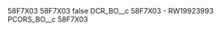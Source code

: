 <?xml version="1.0" encoding="UTF-8"?>
<CustomMetadata xmlns="http://soap.sforce.com/2006/04/metadata" xmlns:xsi="http://www.w3.org/2001/XMLSchema-instance" xmlns:xsd="http://www.w3.org/2001/XMLSchema">
    <description>58F7X03</description>
    <label>58F7X03</label>
    <protected>false</protected>
    <values>
        <field>DCR_BO__c</field>
        <value xsi:type="xsd:string">58F7X03 - RW19923993</value>
    </values>
    <values>
        <field>PCORS_BO__c</field>
        <value xsi:type="xsd:string">58F7X03</value>
    </values>
</CustomMetadata>
